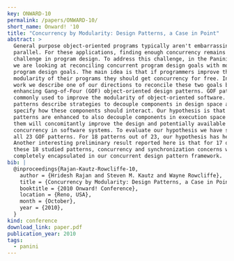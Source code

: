 ```yaml
---
key: ONWARD-10
permalink: /papers/ONWARD-10/
short_name: Onward! '10
title: "Concurrency by Modularity: Design Patterns, a Case in Point"
abstract: >
  General purpose object-oriented programs typically aren't embarrassingly
  parallel. For these applications, finding enough concurrency remains a
  challenge in program design. To address this challenge, in the Panini project
  we are looking at reconciling concurrent program design goals with modular
  program design goals. The main idea is that if programmers improve the
  modularity of their programs they should get concurrency for free. In this
  work we describe one of our directions to reconcile these two goals by
  enhancing Gang-of-Four (GOF) object-oriented design patterns. GOF patterns are
  commonly used to improve the modularity of object-oriented software. These
  patterns describe strategies to decouple components in design space and
  specify how these components should interact. Our hypothesis is that if these
  patterns are enhanced to also decouple components in execution space applying
  them will concomitantly improve the design and potentially available
  concurrency in software systems. To evaluate our hypothesis we have studied
  all 23 GOF patterns. For 18 patterns out of 23, our hypothesis has held true.
  Another interesting preliminary result reported here is that for 17 out of
  these 18 studied patterns, concurrency and synchronization concerns were
  completely encapsulated in our concurrent design pattern framework.
bib: |
  @inproceedings{Rajan-Kautz-Rowcliffe-10,
    author = {Hridesh Rajan and Steven M. Kautz and Wayne Rowcliffe},
    title = {Concurrency by Modularity: Design Patterns, a Case in Point},
    booktitle = {2010 Onward! Conference},
    location = {Reno, USA},
    month = {October},
    year = {2010},
  }
kind: conference
download_link: paper.pdf
publication_year: 2010
tags:
  - panini
---
```

